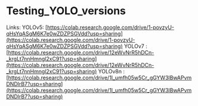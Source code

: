 # Testing_YOLO_versions
Links:
YOLOv5: [https://colab.research.google.com/drive/1-povzyU-qHsYqASgM6K7e0wZDZPSGVdd?usp=sharing](https://colab.research.google.com/drive/1-povzyU-qHsYqASgM6K7e0wZDZPSGVdd?usp=sharing)
YOLOv7 : [https://colab.research.google.com/drive/12eWvNrR5hDCn-_krgLt7nnHmngl2xC91?usp=sharing](https://colab.research.google.com/drive/12eWvNrR5hDCn-_krgLt7nnHmngl2xC91?usp=sharing)
YOLOv8n : [https://colab.research.google.com/drive/1l_umfh05w5Cr_gGYW3lBwAPvmDNDlrB7?usp=sharing](https://colab.research.google.com/drive/1l_umfh05w5Cr_gGYW3lBwAPvmDNDlrB7?usp=sharing)
